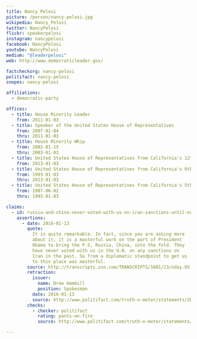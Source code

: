 ```yaml
---
title: Nancy Pelosi
picture: /person/nancy-pelosi.jpg
wikipedia: Nancy_Pelosi
twitter: NancyPelosi
flickr: speakerpelosi
instagram: nancypelosi
facebook: NancyPelosi
youtube: NancyPelosi
medium: "@leaderpelosi"
web: http://www.democraticleader.gov/

factcheckorg: nancy-pelosi
politifact: nancy-pelosi
snopes: nancy-pelosi

affiliations:
  - democratic-party

offices:
  - title: House Minority Leader
    from: 2011-01-03
  - title: Speaker of the United States House of Representatives
    from: 2007-01-04
    thru: 2011-01-03
  - title: House Minority Whip
    from: 2002-01-15
    thru: 2003-01-03
  - title: United States House of Representatives from California's 12th District
    from: 2013-01-03
  - title: United States House of Representatives from California's 8th District
    from: 1993-01-03
    thru: 2013-01-03
  - title: United States House of Representatives from California's 5th District
    from: 1987-06-02
    thru: 1993-01-03

claims:
  - id: russia-and-china-never-voted-with-us-on-iran-sanctions-until-nuclear-deal
    assertions:
      - date: 2016-01-13
        quote:
          It is quite remarkable. In fact, since you are asking more
          about it, it is a masterful work on the part of President
          Obama to bring the P-5, Russia, China, into the fold. They
          have never voted with us in the U.N. on any sanctions on
          Iran in the past. So from a diplomatic standpoint to get us
          to this place was masterful.
        source: http://transcripts.cnn.com/TRANSCRIPTS/1601/13/nday.05.html
        retraction:
          issuer:
            name: Drew Hammill
            position: Spokesman
          date: 2016-01-13
          source: http://www.politifact.com/truth-o-meter/statements/2016/jan/13/nancy-pelosi/nancy-pelosi-until-iran-deal-russian-and-china-had/
        checks:
          - checker: politifact
            rating: pants-on-fire
            source: http://www.politifact.com/truth-o-meter/statements/2016/jan/13/nancy-pelosi/nancy-pelosi-until-iran-deal-russian-and-china-had/

---
```


